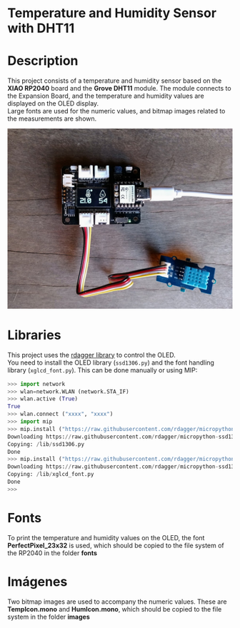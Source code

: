 # Temperature and Humidity Sensor with DHT11

# Description
This project consists of a temperature and humidity sensor based on the **XIAO RP2040** board and the **Grove DHT11** module. The module connects to the Expansion Board, and the temperature and humidity values are displayed on the OLED display.  
Large fonts are used for the numeric values, and bitmap images related to the measurements are shown.

![alt text](images/C3BaseOledDHT11Bitmaps.jpg)

# Libraries
This project uses the [rdagger library](https://github.com/rdagger/micropython-ssd1306) to control the OLED.  
You need to install the OLED library (`ssd1306.py`) and the font handling library (`xglcd_font.py`). This can be done manually or using MIP:


```python annotate
>>> import network
>>> wlan=network.WLAN (network.STA_IF)
>>> wlan.active (True)
True
>>> wlan.connect ("xxxx", "xxxx")
>>> import mip
>>> mip.install ("https://raw.githubusercontent.com/rdagger/micropython-ssd1306/refs/heads/main/ssd1306.py")
Downloading https://raw.githubusercontent.com/rdagger/micropython-ssd1306/refs/heads/main/ssd1306.py to /lib
Copying: /lib/ssd1306.py
Done
>>> mip.install ("https://raw.githubusercontent.com/rdagger/micropython-ssd1306/refs/heads/main/xglcd_font.py")
Downloading https://raw.githubusercontent.com/rdagger/micropython-ssd1306/refs/heads/main/xglcd_font.py to /lib
Copying: /lib/xglcd_font.py
Done
>>> 

```
# Fonts
To print the temperature and humidity values on the OLED, the font **PerfectPixel_23x32** is used, which should be copied to the file system of the RP2040 in the folder **fonts**

# Imágenes
Two bitmap images are used to accompany the numeric values. These are **TempIcon.mono** and **HumIcon.mono**, which should be copied to the file system in the folder **images**

